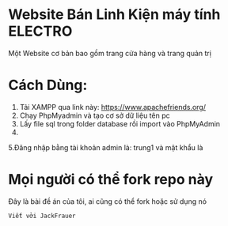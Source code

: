 # Website Bán Linh Kiện máy tính ELECTRO
Một Website cơ bản bao gồm trang cửa hàng và trang quản trị

# Cách Dùng:
1. Tải XAMPP qua link này: https://www.apachefriends.org/
2. Chạy PhpMyadmin và tạo cơ sở dữ liệu tên pc
3. Lấy file sql trong folder database rồi import vào PhpMyAdmin
4. 
5.Đăng nhập bằng tài khoản admin là: trung1 và mật khẩu là 

# Mọi người có thể fork repo này
Đây là bài đề án của tôi, ai cũng có thể fork hoặc sử dụng nó
```
Viết vởi JackFrauer
```
